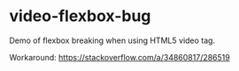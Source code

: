 # video-flexbox-bug

Demo of flexbox breaking when using HTML5 video tag.

Workaround: https://stackoverflow.com/a/34860817/286519
